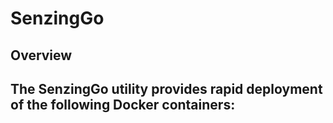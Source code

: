 # SenzingGo

## Overview

The SenzingGo utility provides rapid deployment of the following Docker containers:
- 
